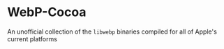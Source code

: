 # WebP-Cocoa
An unofficial collection of the `libwebp` binaries compiled for all of Apple's current platforms
